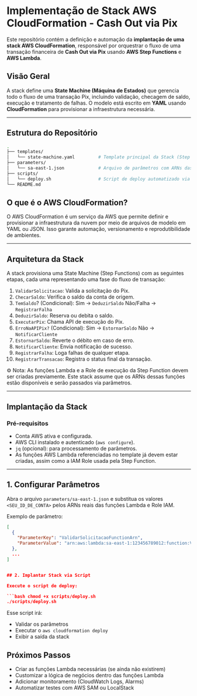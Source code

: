 # Implementação de Stack AWS CloudFormation - Cash Out via Pix

Este repositório contém a definição e automação da **implantação de uma stack AWS CloudFormation**, responsável por orquestrar o fluxo de uma transação financeira de **Cash Out via Pix** usando **AWS Step Functions** e **AWS Lambda**.

## Visão Geral

A stack define uma **State Machine (Máquina de Estados)** que gerencia todo o fluxo de uma transação Pix, incluindo validação, checagem de saldo, execução e tratamento de falhas. O modelo está escrito em **YAML** usando **CloudFormation** para provisionar a infraestrutura necessária.

---

## Estrutura do Repositório

```bash
.
├── templates/
│   └── state-machine.yaml         # Template principal da Stack (Step Functions)
├── parameters/
│   └── sa-east-1.json             # Arquivo de parâmetros com ARNs das Lambdas
├── scripts/
│   └── deploy.sh                  # Script de deploy automatizado via AWS CLI
└── README.md

```

## O que é o AWS CloudFormation?
O AWS CloudFormation é um serviço da AWS que permite definir e provisionar a infraestrutura da nuvem por meio de arquivos de modelo em YAML ou JSON. Isso garante automação, versionamento e reprodutibilidade de ambientes.

---

## Arquitetura da Stack
A stack provisiona uma State Machine (Step Functions) com as seguintes etapas, cada uma representando uma fase do fluxo de transação:

1. `ValidarSolicitacao`: Valida a solicitação do Pix.
2. `ChecarSaldo`: Verifica o saldo da conta de origem.
3. `TemSaldo`? (Condicional):
Sim → `DeduzirSaldo`
Não/Falha → `RegistrarFalha`
4. `DeduzirSaldo`: Reserva ou debita o saldo.
5. `ExecutarPix`: Chama API de execução do Pix.
6. `ErroNaAPIPix?` (Condicional):
Sim → `EstornarSaldo`
Não → `NotificarCliente`
7. `EstornarSaldo`: Reverte o débito em caso de erro.
8. `NotificarCliente`: Envia notificação de sucesso.
9. `RegistrarFalha`: Loga falhas de qualquer etapa.
10. `RegistrarTransacao`: Registra o status final da transação.

⚙️ Nota: As funções Lambda e a Role de execução da Step Function devem ser criadas previamente. Este stack assume que os ARNs dessas funções estão disponíveis e serão passados via parâmetros.

___

## Implantação da Stack
### Pré-requisitos
- Conta AWS ativa e configurada.
- AWS CLI instalado e autenticado (`aws configure`).
- `jq` (opcional): para processamento de parâmetros.
- As funções AWS Lambda referenciadas no template já devem estar criadas, assim como a IAM Role usada pela Step Function.

---

## 1. Configurar Parâmetros
Abra o arquivo `parameters/sa-east-1.json` e substitua os valores `<SEU_ID_DE_CONTA>` pelos ARNs reais das funções Lambda e Role IAM.

Exemplo de parâmetro:

```json
[
  {
    "ParameterKey": "ValidarSolicitacaoFunctionArn",
    "ParameterValue": "arn:aws:lambda:sa-east-1:123456789012:function:ValidarSolicitacao"
  },
  ...
]


## 2. Implantar Stack via Script

Execute o script de deploy:

```bash chmod +x scripts/deploy.sh
./scripts/deploy.sh
```

Esse script irá:
- Validar os parâmetros
- Executar o `aws cloudformation deploy`
- Exibir a saída da stack

## Próximos Passos
- Criar as funções Lambda necessárias (se ainda não existirem)
- Customizar a lógica de negócios dentro das funções Lambda
- Adicionar monitoramento (CloudWatch Logs, Alarms)
- Automatizar testes com AWS SAM ou LocalStack
